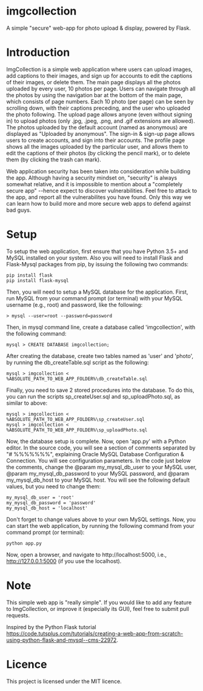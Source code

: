 # imgcollection
A simple "secure" web-app for photo upload &amp; display, powered by Flask.


# Introduction

ImgCollection is a simple web application where users can upload images, add captions to their images, and sign up for accounts to edit the captions of their images, or delete them. The main page displays all the photos uploaded by every user, 10 photos per page. Users can navigate through all the photos by using the navigation bar at the bottom of the main page, which consists of page numbers. Each 10 photo (per page) can be seen by scrolling down, with their captions preceding, and the user who uploaded the photo following. The upload page allows anyone (even without signing in) to upload photos (only .jpg, .jpeg, .png, and .gif extensions are allowed). The photos uploaded by the default account (named as anonymous) are displayed as "Uploaded by anonymous". The sign-in & sign-up page allows users to create accounts, and sign into their accounts. The profile page shows all the images uploaded by the particular user, and allows them to edit the captions of their photos (by clicking the pencil mark), or to delete them (by clicking the trash can mark).

Web application security has been taken into consideration while building the app. Although having a security mindset on, "security" is always somewhat relative, and it is impossible to mention about a "completely secure app" --hence expect to discover vulnerabilities. Feel free to attack to the app, and report all the vulnerabilites you have found. Only this way we can learn how to build more and more secure web apps to defend against bad guys.

# Setup

To setup the web application, first ensure that you have Python 3.5+ and MySQL installed on your system. Also you will need to install Flask and Flask-Mysql packages from pip, by issuing the following two commands:

	pip install flask
	pip install flask-mysql
  
Then, you will need to setup a MySQL database for the application. First, run MySQL from your command prompt (or terminal) with your MySQL username (e.g., root) and password, like the following:

	> mysql --user=root --password=password
  
Then, in mysql command line, create a database called 'imgcollection', with the following command:

	mysql > CREATE DATABASE imgcollection;
  
After creating the database, create two tables named as 'user' and 'photo', by running the db_createTable.sql script as the following:

	mysql > imgcollection < %ABSOLUTE_PATH_TO_WEB_APP_FOLDER%\db_createTable.sql
    
Finally, you need to save 2 stored procedures into the database. To do this, you can run the scripts sp_createUser.sql and sp_uploadPhoto.sql, as similar to above:

	mysql > imgcollection < %ABSOLUTE_PATH_TO_WEB_APP_FOLDER%\sp_createUser.sql
	mysql > imgcollection < %ABSOLUTE_PATH_TO_WEB_APP_FOLDER%\sp_uploadPhoto.sql

Now, the database setup is complete. Now, open 'app.py' with a Python editor. In the source code, you will see a section of comments separated by "# %%%%%%%", explaining Oracle MySQL Database Configuration & Connection. You will see configuration parameters. In the code just below the comments, change the @param my_mysql_db_user to your MySQL user, @param my_mysql_db_password to your MySQL password, and @param my_mysql_db_host to your MySQL host. You will see the following default values, but you need to change them:

	my_mysql_db_user = 'root'
	my_mysql_db_password = 'password'
	my_mysql_db_host = 'localhost'
  
Don't forget to change values above to your own MySQL settings. Now, you can start the web application, by running the following command from your command prompt (or terminal):

	python app.py

Now, open a browser, and navigate to http://localhost:5000, i.e., http://127.0.0.1:5000 (if you use the localhost).

# Note

This simple web app is "really simple". If you would like to add any feature to ImgCollection, or improve it (especially its GUI), feel free to submit pull requests.

Inspired by the Python Flask tutorial https://code.tutsplus.com/tutorials/creating-a-web-app-from-scratch-using-python-flask-and-mysql--cms-22972.

# Licence

This project is licensed under the MIT licence.
